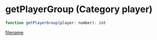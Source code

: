 # getPlayerGroup (Category player)

```js
function getPlayerGroup(player: number): int
```

[filename](getPlayerGroup_m.md ':include')